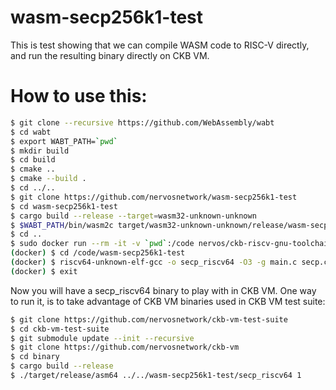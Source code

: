 # wasm-secp256k1-test

This is test showing that we can compile WASM code to RISC-V directly, and run the resulting binary directly on CKB VM.

# How to use this:

```bash
$ git clone --recursive https://github.com/WebAssembly/wabt
$ cd wabt
$ export WABT_PATH=`pwd`
$ mkdir build
$ cd build
$ cmake ..
$ cmake --build .
$ cd ../..
$ git clone https://github.com/nervosnetwork/wasm-secp256k1-test
$ cd wasm-secp256k1-test
$ cargo build --release --target=wasm32-unknown-unknown
$ $WABT_PATH/bin/wasm2c target/wasm32-unknown-unknown/release/wasm-secp256k1-test.wasm -o secp.c
$ cd ..
$ sudo docker run --rm -it -v `pwd`:/code nervos/ckb-riscv-gnu-toolchain:xenial bash
(docker) $ cd /code/wasm-secp256k1-test
(docker) $ riscv64-unknown-elf-gcc -o secp_riscv64 -O3 -g main.c secp.c /code/wabt/wasm2c/wasm-rt-impl.c -I /code/wabt/wasm2c
(docker) $ exit
```

Now you will have a secp_riscv64 binary to play with in CKB VM. One way to run it, is to take advantage of CKB VM binaries used in CKB VM test suite:

```bash
$ git clone https://github.com/nervosnetwork/ckb-vm-test-suite
$ cd ckb-vm-test-suite
$ git submodule update --init --recursive
$ git clone https://github.com/nervosnetwork/ckb-vm
$ cd binary
$ cargo build --release
$ ./target/release/asm64 ../../wasm-secp256k1-test/secp_riscv64 1
```
